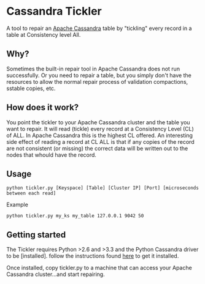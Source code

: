 # Cassandra Tickler
A tool to repair an [Apache Cassandra](http://cassandra.apache.org/) table by "tickling" every record in a table at Consistency level All.

## Why?
Sometimes the built-in repair tool in Apache Cassandra does not run successfully. Or you need to repair a table, but you simply don't have the resources to allow the normal repair process of validation compactions, sstable copies, etc.

## How does it work?
You point the tickler to your Apache Cassandra cluster and the table you want to repair. It will read (tickle) every record at a Consistency Level (CL) of ALL. In Apache Cassandra this is the highest CL offered. An interesting side effect of reading a record at CL ALL is that if any copies of the record are not consistent (or missing) the correct data will be written out to the nodes that whould have the record.

## Usage
```python tickler.py [Keyspace] [Table] [Cluster IP] [Port] [microseconds between each read]```

Example

```python tickler.py my_ks my_table 127.0.0.1 9042 50```

## Getting started
The Tickler requires Python >2.6 and >3.3 and the Python Cassandra driver to be [installed].
follow the instructions found [here](http://datastax.github.io/python-driver/installation.html) to get it installed.

Once installed, copy tickler.py to a machine that can access your Apache Cassandra cluster...and start repairing.
